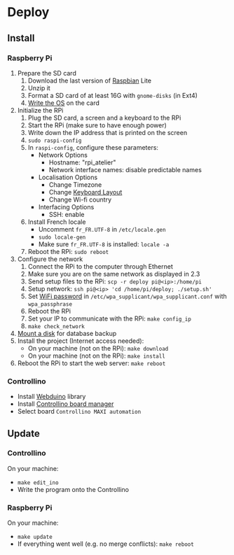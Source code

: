 # Deploy

## Install

### Raspberry Pi

1. Prepare the SD card
    1. Download the last version of [Raspbian](https://www.raspberrypi.org/downloads/raspbian/) Lite
    2. Unzip it
    3. Format a SD card of at least 16G with `gnome-disks` (in Ext4)
    4. [Write the OS](https://www.raspberrypi.org/documentation/installation/installing-images/linux.md) on the card
2. Initialize the RPi
    1. Plug the SD card, a screen and a keyboard to the RPi
    2. Start the RPi (make sure to have enough power)
    3. Write down the IP address that is printed on the screen
    4. `sudo raspi-config`
    5. In `raspi-config`, configure these parameters:
        * Network Options
            * Hostname: "rpi_atelier"
            * Network interface names: disable predictable names
        * Localisation Options
            * Change Timezone
            * Change [Keyboard Layout](http://www.soft-alternative.com/raspberry-pi-configurer-clavier-francais-raspbian.php)
            * Change Wi-fi country
        * Interfacing Options
            * SSH: enable
    6. Install French locale
        * Uncomment `fr_FR.UTF-8` in `/etc/locale.gen`
        * `sudo locale-gen`
        * Make sure `fr_FR.UTF-8` is installed: `locale -a`
    7. Reboot the RPi: `sudo reboot`
3. Configure the network
    1. Connect the RPi to the computer through Ethernet
    2. Make sure you are on the same network as displayed in 2.3
    3. Send setup files to the RPi: `scp -r deploy pi@<ip>:/home/pi`
    4. Setup network: `ssh pi@<ip> 'cd /home/pi/deploy; ./setup.sh'`
    5. Set [WiFi password](https://www.raspberrypi.org/documentation/configuration/wireless/wireless-cli.md) in `/etc/wpa_supplicant/wpa_supplicant.conf` with `wpa_passphrase`
    6. Reboot the RPi
    7. Set your IP to communicate with the RPi: `make config_ip`
    8. `make check_network`
4. [Mount a disk](https://www.raspberrypi-spy.co.uk/2014/05/how-to-mount-a-usb-flash-disk-on-the-raspberry-pi/) for database backup
5. Install the project (Internet access needed):
    * On your machine (not on the RPi): `make download`
    * On your machine (not on the RPi): `make install`
6. Reboot the RPi to start the web server: `make reboot`

### Controllino

* Install [Webduino](https://github.com/sirleech/Webduino) library
* Install [Controllino board manager](https://github.com/CONTROLLINO-PLC/CONTROLLINO_Library#installation-guide)
* Select board `Controllino MAXI automation`

## Update

### Controllino

On your machine:

* `make edit_ino`
* Write the program onto the Controllino

### Raspberry Pi

On your machine:

* `make update`
* If everything went well (e.g. no merge conflicts): `make reboot`
